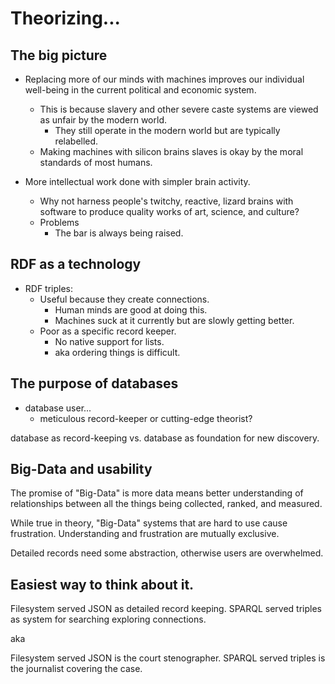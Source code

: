 # Theorizing...

## The big picture
* Replacing more of our minds with machines improves our individual well-being in the current political and economic system.

	* This is because slavery and other severe caste systems are viewed as unfair by the modern world.  
		* They still operate in the modern world but are typically relabelled.  
	* Making machines with silicon brains slaves is okay by the moral standards of most humans.

* More intellectual work done with simpler brain activity.
	* Why not harness people's twitchy, reactive, lizard brains with software to produce quality works of art, science, and culture?
	* Problems
		* The bar is always being raised.

## RDF as a technology
* RDF triples:
	* Useful because they create connections.
		* Human minds are good at doing this.
		* Machines suck at it currently but are slowly getting better.
	* Poor as a specific record keeper.
		* No native support for lists.
		* aka ordering things is difficult.

## The purpose of databases
* database user... 
	* meticulous record-keeper or cutting-edge theorist?

database as record-keeping vs. database as foundation for new discovery.

## Big-Data and usability
The promise of "Big-Data" is more data means better understanding of relationships between all the things being collected, ranked, and measured. 

While true in theory, "Big-Data" systems that are hard to use cause frustration.
Understanding and frustration are mutually exclusive.

Detailed records need some abstraction, otherwise users are overwhelmed.

## Easiest way to think about it.
Filesystem served JSON as detailed record keeping.
SPARQL served triples as system for searching exploring connections.

aka

Filesystem served JSON is the court stenographer.
SPARQL served triples is the journalist covering the case.
